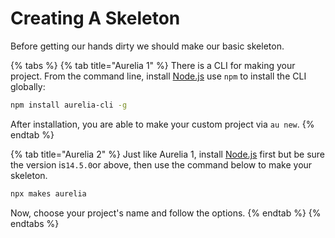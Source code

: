# Creating A Skeleton

Before getting our hands dirty we should make our basic skeleton.

{% tabs %}
{% tab title="Aurelia 1" %}
There is a CLI for making your project. From the command line, install [Node.js](https://nodejs.org/en/) use `npm` to install the CLI globally:

```bash
npm install aurelia-cli -g
```

After installation, you are able to make your custom project via `au new`.
{% endtab %}

{% tab title="Aurelia 2" %}
Just like Aurelia 1, install [Node.js](https://nodejs.org/en/) first but be sure the version is`14.5.0`or above, then use the command below to make your skeleton.

```bash
npx makes aurelia
```

Now, choose your project's name and follow the options.
{% endtab %}
{% endtabs %}



